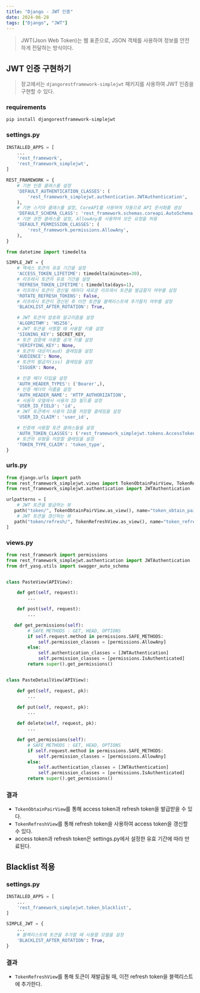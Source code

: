 ```yaml
---
title: "Django - JWT 인증"
date: 2024-06-28
tags: ["Django", "JWT"]
---
```


> JWT(Json Web Token)는 웹 표준으로, JSON 객체를 사용하여 정보를 안전하게 전달하는 방식이다.

## JWT 인증 구현하기

> 장고에서는 `djangorestframework-simplejwt` 패키지를 사용하여 JWT 인증을 구현할 수 있다.

### requirements
```bash
pip install djangorestframework-simplejwt
```

### settings.py
```python
INSTALLED_APPS = [
    ...
    'rest_framework',
    'rest_framework_simplejwt',
]
```
```python
REST_FRAMEWORK = {
    # 기본 인증 클래스를 설정
    'DEFAULT_AUTHENTICATION_CLASSES': (
        'rest_framework_simplejwt.authentication.JWTAuthentication',
    ),
    # 기본 스키마 클래스를 설정, CoreAPI를 사용하여 자동으로 API 문서화를 생성
    'DEFAULT_SCHEMA_CLASS': 'rest_framework.schemas.coreapi.AutoSchema',
    # 기본 권한 클래스를 설정, AllowAny를 사용하여 모든 요청을 허용
    'DEFAULT_PERMISSION_CLASSES': (
        'rest_framework.permissions.AllowAny',
    ),
}
```

```python
from datetime import timedelta

SIMPLE_JWT = {
    # 액세스 토큰의 유효 기간을 설정
    'ACCESS_TOKEN_LIFETIME': timedelta(minutes=30),
    # 리프레시 토큰의 유효 기간을 설정
    'REFRESH_TOKEN_LIFETIME': timedelta(days=1),
    # 리프레시 토큰이 갱신될 때마다 새로운 리프레시 토큰을 발급할지 여부를 설정
    'ROTATE_REFRESH_TOKENS': False,
    # 리프레시 토큰이 갱신된 후 이전 토큰을 블랙리스트에 추가할지 여부를 설정
    'BLACKLIST_AFTER_ROTATION': True,

    # JWT 토큰의 암호화 알고리즘을 설정
    'ALGORITHM': 'HS256',
    # JWT 토큰을 서명할 때 사용할 키를 설정
    'SIGNING_KEY': SECRET_KEY,
    # 토큰 검증에 사용할 공개 키를 설정
    'VERIFYING_KEY': None,
    # 토큰의 대상자(aud) 클레임을 설정
    'AUDIENCE': None,
    # 토큰의 발급자(iss) 클레임을 설정
    'ISSUER': None,

    # 인증 헤더 타입을 설정
    'AUTH_HEADER_TYPES': ('Bearer',),
    # 인증 헤더의 이름을 설정
    'AUTH_HEADER_NAME': 'HTTP_AUTHORIZATION',
    # 사용자 모델에서 사용자 ID 필드를 설정
    'USER_ID_FIELD': 'id',
    # JWT 토큰에서 사용자 ID를 저장할 클레임을 설정
    'USER_ID_CLAIM': 'user_id',

    # 인증에 사용할 토큰 클래스들을 설정
    'AUTH_TOKEN_CLASSES': ('rest_framework_simplejwt.tokens.AccessToken',),
    # 토큰의 유형을 저장할 클레임을 설정
    'TOKEN_TYPE_CLAIM': 'token_type',
}
```

### urls.py
```python
from django.urls import path
from rest_framework_simplejwt.views import TokenObtainPairView, TokenRefreshView
from rest_framework_simplejwt.authentication import JWTAuthentication

urlpatterns = [
    # JWT 토큰을 발급하는 뷰
   path("token/", TokenObtainPairView.as_view(), name="token_obtain_pair"),
    # JWT 토큰을 갱신하는 뷰
   path("token/refresh/", TokenRefreshView.as_view(), name="token_refresh"),
]
```

### views.py

```python
from rest_framework import permissions
from rest_framework_simplejwt.authentication import JWTAuthentication
from drf_yasg.utils import swagger_auto_schema


class PasteView(APIView):

    def get(self, request):
        ...

    def post(self, request):
        ...

   def get_permissions(self):
        # SAFE_METHODS : GET, HEAD, OPTIONS
        if self.request.method in permissions.SAFE_METHODS:
            self.permission_classes = [permissions.AllowAny]
        else:
            self.authentication_classes = [JWTAuthentication]
            self.permission_classes = [permissions.IsAuthenticated]
        return super().get_permissions()


class PasteDetailView(APIView):

    def get(self, request, pk):
        ...

    def put(self, request, pk):
        ...

    def delete(self, request, pk):
        ...

    def get_permissions(self):
        # SAFE_METHODS : GET, HEAD, OPTIONS
        if self.request.method in permissions.SAFE_METHODS:
            self.permission_classes = [permissions.AllowAny]
        else:
            self.authentication_classes = [JWTAuthentication]
            self.permission_classes = [permissions.IsAuthenticated]
        return super().get_permissions()

```

### 결과
- `TokenObtainPairView`를 통해 access token과 refresh token을 발급받을 수 있다.
- `TokenRefreshView`를 통해 refresh token을 사용하여 access token을 갱신할 수 있다.
- access token과 refresh token은 settings.py에서 설정한 유효 기간에 따라 만료된다.

## Blacklist 적용

### settings.py
```python
INSTALLED_APPS = [
    ...
    'rest_framework_simplejwt.token_blacklist',
]
```

```python
SIMPLE_JWT = {
    ...
    # 블랙리스트에 토큰을 추가할 때 사용할 모델을 설정
    'BLACKLIST_AFTER_ROTATION': True,
}
```

### 결과
- `TokenRefreshView`를 통해 토큰이 재발급될 때, 이전 refresh token을 블랙리스트에 추가한다.
